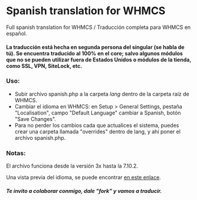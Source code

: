 # Spanish translation for WHMCS
Full spanish translation for WHMCS / Traducción completa para WHMCS en español.

#### La traducción está hecha en segunda persona del singular (se habla de tú). Se encuentra traducido al 100% en el core; salvo algunos módulos que no se pueden utilizar fuera de Estados Unidos o módulos de la tienda, como SSL, VPN, SiteLock, etc.

### Uso:

* Subir archivo spanish.php a la carpeta *lang* dentro de la carpeta raíz de WHMCS.
* Cambiar el idioma en WHMCS: en Setup > General Settings, pestaña "Localisation", campo "Default Language" cambiar a Spanish, botón "Save Changes".
* Para no perder los cambios cada que actualices el sistema, puedes crear una carpeta llamada "overrides" dentro de lang, y ahí poner el archivo spanish.php.

### Notas:

El archivo funciona desde la versión 3x hasta la 7.10.2.

Una vista previa del idioma, se puede encontrar [en este enlace](https://www.pecmo.com.mx/clientes/ "Pecmo").

##### Te invito a colaborar conmigo, dale "fork" y vamos a traducir.
